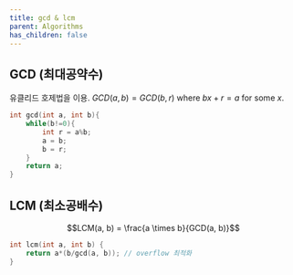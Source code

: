 ```yaml
---
title: gcd & lcm
parent: Algorithms
has_children: false
---
```

## GCD (최대공약수)
유클리드 호제법을 이용. $GCD(a, b) = GCD(b, r)$ where $bx+r = a$ for some $x$. 
```cpp
int gcd(int a, int b){
	while(b!=0){
		int r = a%b;
		a = b;
		b = r;
	}
	return a;
}
```

## LCM (최소공배수)
$$LCM(a, b) = \frac{a \times b}{GCD(a, b)}$$
```cpp
int lcm(int a, int b) {
    return a*(b/gcd(a, b)); // overflow 최적화
}
```
